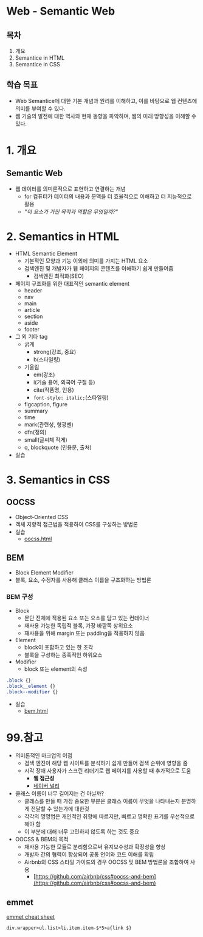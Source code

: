 # Web - Semantic Web
## 목차
1. 개요
2. Semantice in HTML
3. Semantice in CSS
## 학습 목표
* Web Semantice에 대한 기본 개념과 원리를 이해하고, 이를 바탕으로 웹 컨텐츠에 의미를 부여할 수 있다.
* 웹 기술의 발전에 대한 역사와 현재 동향을 파악하며, 웹의 미래 방향성을 이해할 수 있다.

# 1. 개요
## Semantic Web
* 웹 데이터를 의미론적으로 표현하고 연결하는 개념
  * for 컴퓨터가 데이터의 내용과 문맥을 더 효율적으로 이해하고 더 지능적으로 활용
  * *"이 요소가 가진 목적과 역할은 무엇일까?"*

# 2. Semantics in HTML
* HTML Semantic Element
  * 기본적인 모양과 기능 이외에 의미를 가지는 HTML 요소
  * 검색엔진 및 개발자가 웹 페이지의 콘텐츠를 이해하기 쉽게 만들어줌
    * 검색엔진 최적화(SEO)
* 페이지 구조화를 위한 대표적인 semantic element
  * header
  * nav
  * main
  * article
  * section
  * aside
  * footer
* 그 외 기타 tag
  * 굵게
    * strong(강조, 중요)
    * b(스타일링)
  * 기울림
    * em(강조)
    * i(기술 용어, 외국어 구절 등)
    * cite(작품명, 인용)
    * `font-style: italic;`(스타일링)
  * figcaption, figure
  * summary
  * time
  * mark(관련성, 형광펜)
  * dfn(정의)
  * small(글씨체 작게)
  * q, blockquote (인용문, 출처)
* 실습

# 3. Semantics in CSS
## OOCSS
* Object-Oriented CSS
* 객체 지향적 접근법을 적용하여 CSS를 구성하는 방법론
* 실습
  * [oocss.html](230302/ex/02_oocss.html)
## BEM
* Block Element Modifier
* 블록, 요소, 수정자를 사용해 클래스 이름을 구조화하는 방법론
### BEM 구성
* Block
  * 문단 전체에 적용된 요소 또는 요소를 담고 있는 컨테이너
  * 재사용 가능한 독립적 블록, 가장 바깥쪽 상위요소
  * 재사용을 위해 margin 또는 padding을 적용하지 않음
* Element
  * block이 포함하고 있는 한 조각
  * 블록을 구성하는 종혹적인 하위요소
* Modifier
  * block 또는 element의 속성
```css
.block {}
.block__element {}
.block--modifier {}
```
* 실습
  * [bem.html](230302/ex/03_bem.html)

# 99.참고
* 의미론적인 마크업의 이점
  * 검색 엔진이 해당 웹 사이트를 분석하기 쉽게 만들어 검색 순위에 영향을 줌
  * 시각 장애 사용자가 스크린 리더기로 웹 페이지를 사용할 때 추가적으로 도움
    * **웹 접근성**
    * [네이버 널리](https://nuli.navercorp.com/)
* 클래스 이름이 너무 길어지는 건 아닐까?
  * 클래스를 만들 때 가장 중요한 부분은 클래스 이름이 무엇을 나타내는지 분명하게 전달할 수 있는가에 대한것
  * 각각의 명명법은 개인적인 취향에 따르지만, 빠르고 명확한 표기를 우선적으로 해야 함
  * 이 부분에 대해 너무 고민하지 않도록 하는 것도 중요
* OOCSS & BEM의 목적
  * 재사용 가능한 모듈로 분리함으로써 유지보수성과 확장성을 향상
  * 개발자 간의 협력이 향상되어 공통 언어와 코드 이해를 확립
  - Airbnb의 CSS 스타일 가이드의 경우 OOCSS 및 BEM 방법론을 조합하여 사용
    * [https://github.com/airbnb/css#oocss-and-bem](https://github.com/airbnb/css#oocss-and-bem)
## emmet
[emmet cheat sheet](https://docs.emmet.io/cheat-sheet/)
```html
div.wrapper>ul.list>li.item.item-$*5>a{link $}
```